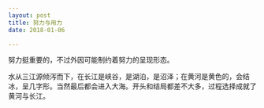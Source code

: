 ```yaml
---
layout: post
title: 努力与用力
date: 2018-01-06

---
```

努力挺重要的，不过外因可能制约着努力的呈现形态。

水从三江源倾泻而下，在长江是峡谷，是湖泊，是沼泽；在黄河是黄色的，会结冰，呈几字形。当然最后都会进入大海。开头和结局都差不大多，过程选择成就了黄河与长江。

